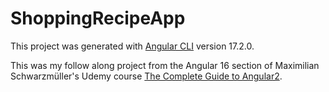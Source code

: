 # ShoppingRecipeApp

This project was generated with [Angular CLI](https://github.com/angular/angular-cli) version 17.2.0.

This was my follow along project from the Angular 16 section of Maximilian Schwarzmüller's Udemy course [The Complete Guide to Angular2](https://www.udemy.com/course/the-complete-guide-to-angular-2).

